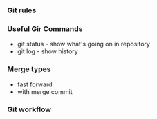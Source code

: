 ### Git rules

### Useful Gir Commands
- git status - show what's going on in repository
- git log - show history

### Merge types
- fast forward
- with merge commit

### Git workflow
